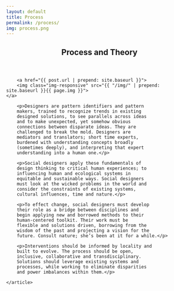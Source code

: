 ```yaml
---
layout: default
title: Process
permalink: /process/
img: process.png
---
```


<div class="process content">
	<article>
		<header class="page-heading">
			<h1>Process and Theory</h1>
			<div class="clear"></div>
		</header>

		<a href="{{ post.url | prepend: site.baseurl }}">
        <img class="img-responsive" src="{{ "/img/" | prepend: site.baseurl }}{{ page.img }}">
	</a>

		<p>Designers are pattern identifiers and pattern
		makers, trained to recognize trends in existing
		designed solutions, to see parallels across ideas
		and to make unexpected, yet somehow obvious
		connections between disparate ideas. They are
		challenged to break the mold. Designers are
		mediators and translators; short time experts,
		burdened with understanding concepts broadly
		(sometimes deeply), and interpreting that expert
		understanding into a human one.</p>
		
		<p>Social designers apply these fundamentals of
		design thinking to critical human experiences; to
		influencing human and ecological systems in
		equitable and sustainable ways. Social designers
		must look at the wicked problems in the world and
		consider the constraints of existing systems,
		cultural influences, time and nature.</p>
		
		<p>To effect change, social designers must develop
		their role as a bridge between disciplines and
		begin applying new and borrowed methods to their
		human-centered toolkit. Their work must be
		flexible and solutions driven, borrowing from the
		wisdom of the past and projecting a vision for the
		future. Consult nature; she’s been at it for a while.</p>
		
		<p>Interventions should be informed by locality and
		built to evolve. The process should be open,
		inclusive, collaborative and transdisciplinary.
		Solutions should leverage existing systems and
		processes, while working to eliminate disparities
		and power imbalances within them.</p>
		
	</article>


</div>